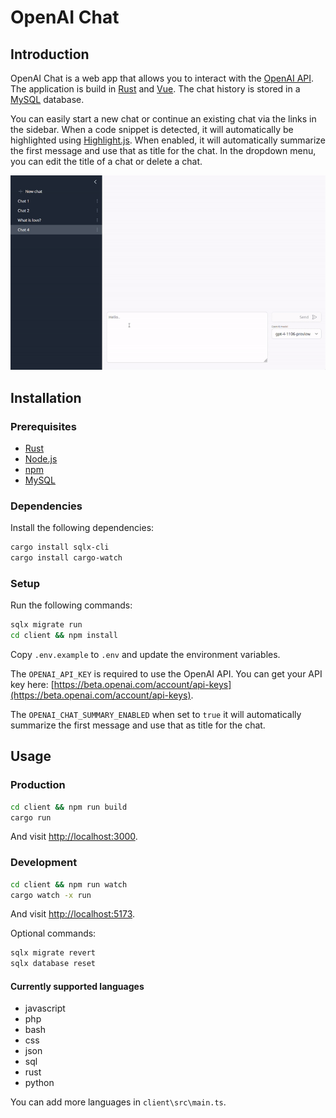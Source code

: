 # OpenAI Chat

## Introduction

OpenAI Chat is a web app that allows you to interact with the [OpenAI API](https://beta.openai.com/). The application is build in [Rust](https://www.rust-lang.org/) and [Vue](https://vuejs.org/). The chat history is stored in a [MySQL](https://www.mysql.com/) database.

You can easily start a new chat or continue an existing chat via the links in the sidebar. When a code snippet is detected, it will automatically be highlighted using [Highlight.js](https://highlightjs.org/). When enabled, it will automatically summarize the first message and use that as title for the chat. In the dropdown menu, you can edit the title of a chat or delete a chat.

![Screenshot](docs/video.gif)

## Installation

### Prerequisites

- [Rust](https://www.rust-lang.org/tools/install)
- [Node.js](https://nodejs.org/en/download)
- [npm](https://docs.npmjs.com/downloading-and-installing-node-js-and-npm)
- [MySQL](https://dev.mysql.com/downloads/installer)

### Dependencies

Install the following dependencies:

```bash
cargo install sqlx-cli
cargo install cargo-watch
```

### Setup

Run the following commands:

```bash
sqlx migrate run
cd client && npm install
```

Copy `.env.example` to `.env` and update the environment variables.

The `OPENAI_API_KEY` is required to use the OpenAI API. You can get your API key here: [https://beta.openai.com/account/api-keys](https://beta.openai.com/account/api-keys).

The `OPENAI_CHAT_SUMMARY_ENABLED` when set to `true` it will automatically summarize the first message and use that as title for the chat.

## Usage

### Production

```bash
cd client && npm run build
cargo run
```

And visit [http://localhost:3000](http://localhost:3000).

### Development

```bash
cd client && npm run watch
cargo watch -x run
```

And visit [http://localhost:5173](http://localhost:5173).

Optional commands:

```bash
sqlx migrate revert
sqlx database reset
```

#### Currently supported languages

- javascript
- php
- bash
- css
- json
- sql
- rust
- python

You can add more languages in `client\src\main.ts`.
